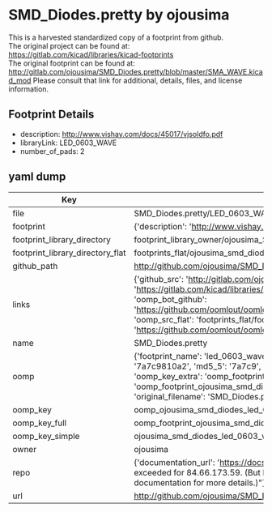 # SMD_Diodes.pretty by ojousima  
This is a harvested standardized copy of a footprint from github.  
The original project can be found at:  
https://gitlab.com/kicad/libraries/kicad-footprints  
The original footprint can be found at:
http://gitlab.com/ojousima/SMD_Diodes.pretty/blob/master/SMA_WAVE.kicad_mod
Please consult that link for additional, details, files, and license information.  
## Footprint Details
* description: http://www.vishay.com/docs/45017/vjsoldfo.pdf  
* libraryLink: LED_0603_WAVE  
* number_of_pads: 2  
## yaml dump  
| Key | Value |  
| --- | --- |  
| file | SMD_Diodes.pretty/LED_0603_WAVE.kicad_mod |  
| footprint | {'description': 'http://www.vishay.com/docs/45017/vjsoldfo.pdf', 'libraryLink': 'LED_0603_WAVE', 'number_of_pads': 2} |  
| footprint_library_directory | footprint_library_owner/ojousima_SMD_Diodes.pretty |  
| footprint_library_directory_flat | footprints_flat/ojousima_smd_diodes_led_0603_wave/working |  
| github_path | http://github.com/ojousima/SMD_Diodes.pretty/blob/master/LED_0603_WAVE.kicad_mod |  
| links | {'github_src': 'http://gitlab.com/ojousima/SMD_Diodes.pretty/blob/master/SMA_WAVE.kicad_mod', 'github_src_repo': 'https://gitlab.com/kicad/libraries/kicad-footprints', 'oomp_bot': 'footprints/ojousima_smd_diodes_led_0603_wave/working', 'oomp_bot_github': 'https://github.com/oomlout/oomlout_oomp_footprint_bot/tree/main/footprints/ojousima_smd_diodes_led_0603_wave/working', 'oomp_src_flat': 'footprints_flat/footprints_flat/ojousima_smd_diodes_led_0603_wave/working', 'oomp_src_flat_github': 'https://github.com/oomlout/oomlout_oomp_footprint_src/tree/main/footprints_flat/ojousima_smd_diodes_led_0603_wave/working'} |  
| name | SMD_Diodes.pretty |  
| oomp | {'footprint_name': 'led_0603_wave', 'library_name': 'smd_diodes', 'md5': '7a7c9810a2a26d7f3095b3ebc7a10146', 'md5_10': '7a7c9810a2', 'md5_5': '7a7c9', 'md5_6': '7a7c98', 'oomp_key': 'oomp_ojousima_smd_diodes_led_0603_wave', 'oomp_key_extra': 'oomp_footprint_ojousima_smd_diodes_led_0603_wave', 'oomp_key_full': 'oomp_footprint_ojousima_smd_diodes_led_0603_wave_7a7c98', 'oomp_key_simple': 'ojousima_smd_diodes_led_0603_wave', 'original_filename': 'SMD_Diodes.pretty/LED_0603_WAVE.kicad_mod', 'owner_name': 'ojousima'} |  
| oomp_key | oomp_ojousima_smd_diodes_led_0603_wave |  
| oomp_key_full | oomp_footprint_ojousima_smd_diodes_led_0603_wave |  
| oomp_key_simple | ojousima_smd_diodes_led_0603_wave |  
| owner | ojousima |  
| repo | {'documentation_url': 'https://docs.github.com/rest/overview/resources-in-the-rest-api#rate-limiting', 'message': "API rate limit exceeded for 84.66.173.59. (But here's the good news: Authenticated requests get a higher rate limit. Check out the documentation for more details.)"} |  
| url | http://github.com/ojousima/SMD_Diodes.pretty |  


